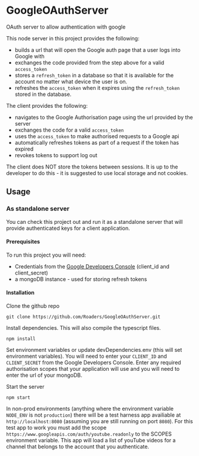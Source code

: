 # GoogleOAuthServer
OAuth server to allow authentication with google

This node server in this project provides the following:

- builds a url that will open the Google auth page that a user logs into Google with
- exchanges the code provided from the step above for a valid `access_token`
- stores a `refresh_token` in a database so that it is available for the account no matter what device the user is on.
- refreshes the `access_token` when it expires using the `refresh_token` stored in the database.

The client provides the following:

- navigates to the Google Authorisation page using the url provided by the server
- exchanges the code for a valid `access_token`
- uses the `access_token` to make authorised requests to a Google api
- automatically refreshes tokens as part of a request if the token has expired
- revokes tokens to support log out

The client does NOT store the tokens between sessions. It is up to the developer to do this - it is suggested to use local storage and not cookies.

## Usage

### As standalone server

You can check this project out and run it as a standalone server that will provide authenticated keys for a client application.

#### Prerequisites

To run this project you will need:

- Credentials from the [Google Developers Console](https://console.developers.google.com/) (client_id and client_secret)
- a mongoDB instance - used for storing refresh tokens

#### Installation

Clone the github repo

`git clone https://github.com/Roaders/GoogleOAuthServer.git`

Install dependencies. This will also compile the typescript files.

`npm install`

Set environment variables or update devDependencies.env (this will set environment variables). You will need to enter your `CLIENT_ID` and `CLIENT_SECRET` from the Google Developers Console. Enter any required authorisation scopes that your application will use and you will need to enter the url of your mongoDB.

Start the server

`npm start`

In non-prod environments (anything where the environment variable `NODE_ENV` is not `production`) there will be a test harness app availiable at `http://localhost:8080` (assuming you are still running on port `8080`). For this test app to work you must add the scope `https://www.googleapis.com/auth/youtube.readonly` to the SCOPES environment variable. This app will load a list of youTube videos for a channel that belongs to the account that you authenticate.
